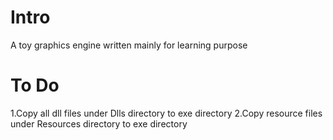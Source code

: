 # Intro
A toy graphics engine written mainly for learning purpose

# To Do
1.Copy all dll files under Dlls directory to exe directory
2.Copy resource files under Resources directory to exe directory
